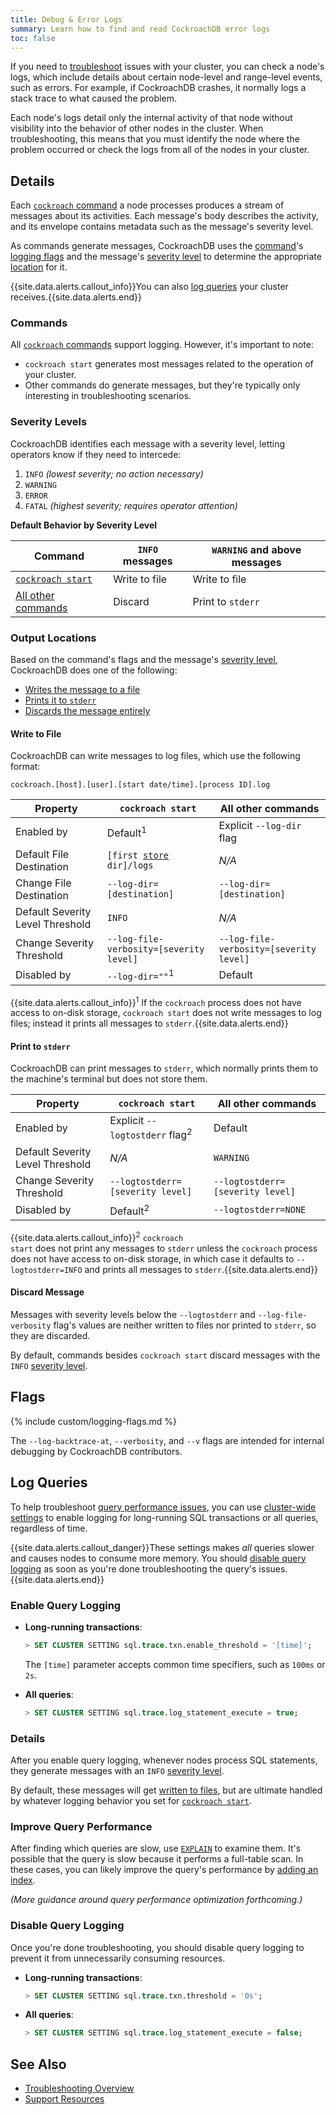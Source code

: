 ```yaml
---
title: Debug & Error Logs
summary: Learn how to find and read CockroachDB error logs
toc: false
---
```


If you need to [troubleshoot](troubleshooting-overview.html) issues with your cluster, you can check a node's logs, which include details about certain node-level and range-level events, such as errors. For example, if CockroachDB crashes, it normally logs a stack trace to what caused the problem.

Each node's logs detail only the internal activity of that node without visibility into the behavior of other nodes in the cluster. When troubleshooting, this means that you must identify the node where the problem occurred or check the logs from all of the nodes in your cluster.

<div id="toc"></div>

## Details

Each [`cockroach` command](cockroach-commands.html) a node processes produces a stream of messages about its activities. Each message's body describes the activity, and its envelope contains metadata such as the message's severity level.

As commands generate messages, CockroachDB uses the [command](#commands)'s [logging flags](#flags) and the message's [severity level](#severity-levels) to determine the appropriate [location](#output-locations) for it.

{{site.data.alerts.callout_info}}You can also <a href="#log-queries">log queries</a> your cluster receives.{{site.data.alerts.end}}

### Commands

All [`cockroach` commands](cockroach-commands.html) support logging. However, it's important to note:

- `cockroach start` generates most messages related to the operation of your cluster.
- Other commands do generate messages, but they're typically only interesting in troubleshooting scenarios.

### Severity Levels

CockroachDB identifies each message with a severity level, letting operators know if they need to intercede:

1. `INFO` *(lowest severity; no action necessary)*
2. `WARNING`
3. `ERROR`
4. `FATAL` *(highest severity; requires operator attention)*

**Default Behavior by Severity Level**

Command | `INFO` messages | `WARNING` and above messages
--------|--------|--------------------
[`cockroach start`](start-a-node.html) | Write to file | Write to file
[All other commands](cockroach-commands.html) | Discard | Print to `stderr`

### Output Locations

Based on the command's flags and the message's [severity level](#severity-levels), CockroachDB does one of the following: 

- [Writes the message to a file](#write-to-file)
- [Prints it to `stderr`](#print-to-stderr)
- [Discards the message entirely](#discard-message)

#### Write to File

CockroachDB can write messages to log files, which use the following format:

~~~
cockroach.[host].[user].[start date/time].[process ID].log
~~~

Property | `cockroach start` | All other commands
---------|-------------------|-------------------
Enabled by | Default<sup>1</sup> | Explicit `--log-dir` flag
Default File Destination | `[first `[`store`](start-a-node.html#store)` dir]/logs` | *N/A*
Change File Destination | `--log-dir=[destination]` | `--log-dir=[destination]`
Default Severity Level Threshold | `INFO` | *N/A*
Change Severity Threshold | `--log-file-verbosity=[severity level]` | `--log-file-verbosity=[severity level]`
Disabled by | `--log-dir=""`<sup>1</sup> | Default

{{site.data.alerts.callout_info}}<sup>1</sup> If the <code>cockroach</code> process does not have access to on-disk storage, <code>cockroach start</code> does not write messages to log files; instead it prints all messages to <code>stderr</code>.{{site.data.alerts.end}}

#### Print to `stderr`

CockroachDB can print messages to `stderr`, which normally prints them to the machine's terminal but does not store them.

Property | `cockroach start` | All other commands
---------|-------------------|-------------------
Enabled by | Explicit `--logtostderr` flag<sup>2</sup> | Default
Default Severity Level Threshold | *N/A* | `WARNING`
Change Severity Threshold | `--logtostderr=[severity level]` | `--logtostderr=[severity level]`
Disabled by | Default<sup>2</sup> | `--logtostderr=NONE`

{{site.data.alerts.callout_info}}<sup>2</sup> <code>cockroach start</code> does not print any messages to <code>stderr</code> unless the <code>cockroach</code> process does not have access to on-disk storage, in which case it defaults to <code>--logtostderr=INFO</code> and prints all messages to <code>stderr</code>.{{site.data.alerts.end}}

#### Discard Message

Messages with severity levels below the `--logtostderr` and `--log-file-verbosity` flag's values are neither written to files nor printed to `stderr`, so they are discarded.

By default, commands besides `cockroach start` discard messages with the `INFO` [severity level](#severity-levels).

## Flags

{% include custom/logging-flags.md %}

The `--log-backtrace-at`, `--verbosity`, and `--v` flags are intended for internal debugging by CockroachDB contributors.

## Log Queries

To help troubleshoot [query performance issues](query-behavior-troubleshooting.html#performance-issues), you can use [cluster-wide settings](cluster-settings.html) to enable logging for long-running SQL transactions or all queries, regardless of time.

{{site.data.alerts.callout_danger}}These settings makes <em>all</em> queries slower and causes nodes to consume more memory. You should <a href="#disable-query-logging">disable query logging</a> as soon as you're done troubleshooting the query's issues.{{site.data.alerts.end}}

### Enable Query Logging

- **Long-running transactions**:
  
  ~~~ sql
  > SET CLUSTER SETTING sql.trace.txn.enable_threshold = '[time]';
  ~~~

  The `[time]` parameter accepts common time specifiers, such as `100ms` or `2s`.

- **All queries**:

  ~~~ sql
  > SET CLUSTER SETTING sql.trace.log_statement_execute = true;
  ~~~

### Details

After you enable query logging, whenever nodes process SQL statements, they generate messages with an `INFO` [severity level](#severity-levels). 

By default, these messages will get [written to files](#write-to-file), but are ultimate handled by whatever logging behavior you set for [`cockroach start`](start-a-node.html#logging).

### Improve Query Performance

After finding which queries are slow, use [`EXPLAIN`](explain.html) to examine them. It's possible that the query is slow because it performs a full-table scan. In these cases, you can likely improve the query's performance by [adding an index](create-index.html).

*(More guidance around query performance optimization forthcoming.)*

### Disable Query Logging

Once you're done troubleshooting, you should disable query logging to prevent it from unnecessarily consuming resources.

- **Long-running transactions**:
  
  ~~~ sql
  > SET CLUSTER SETTING sql.trace.txn.threshold = '0s';
  ~~~

- **All queries**:

  ~~~ sql
  > SET CLUSTER SETTING sql.trace.log_statement_execute = false;
  ~~~

## See Also

- [Troubleshooting Overview](troubleshooting-overview.html)
- [Support Resources](support-resources.html)

